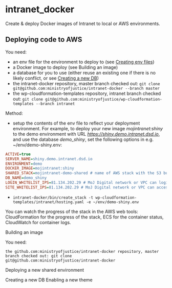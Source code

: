 # intranet_docker
Create & deploy Docker images of Intranet to local or AWS environments.

## Deploying code to AWS

You need:

- an env file for the environment to deploy to (see [Creating env files](#creating_env_files))
- a Docker image to deploy (see ﻿﻿Building an image﻿)
- a database for you to use (either reuse an existing one if there is no likely conflict, or see [Creating a new DB](#creating_new_db))
- the intranet-docker repository, master branch checked out: `git clone git@github.com:ministryofjustice/intranet-docker --branch master`
- the wp-cloudformation-templates repository, intranet branch checked out: `git clone git@github.com:ministryofjustice/wp-cloudformation-templates --branch intranet`


Method:

- setup the contents of the env file to reflect your deployment environment. For example, to deploy your new image *mojintranet:shiny* to the demo environment with URL *https://shiny.demo.intranet.dsd.io*, and use the database *demo_shiny*, set the following options in e.g. ~/env/demo-shiny.env:
```INI
ACTIVE=true
SERVER_NAME=shiny.demo.intranet.dsd.io
ENVIRONMENT=demo
DOCKER_IMAGE=mojintranet:shiny
SHARED_STACK=mojintranet-demo-shared # name of AWS stack with the S3 bucket & other shared facilities
DB_NAME=demo_shiny
LOGIN_WHITELIST_IPS=81.134.202.29 # MoJ Digital network or VPC can login as admin
SITE_WHITELIST_IPS=81.134.202.29 # MoJ Digital network or VPC can access site
```
- `intranet-docker/bin/create_stack -t wp-cloudformation-templates/intranet/hosting.yaml -e ~/env/demo-shiny.env`


You can watch the progress of the stack in the AWS web tools: CloudFormation for the progress of the stack, ECS for the container status, CloudWatch for container logs.


Building an image

You need:

    the github.com:ministryofjustice/intranet-docker repository, master branch checked out: git clone git@github.com:ministryofjustice/intranet-docker


Deploying a new shared environment


Creating a new DB
Enabling a new theme

